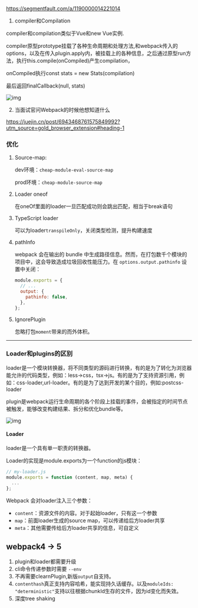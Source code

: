 https://segmentfault.com/a/1190000014221014

1. compiler和Compilation

compiler和compilation类似于Vue和new Vue实例.

compiler原型prototype挂载了各种生命周期和处理方法,和webpack传入的options，以及在传入plugin.apply内，被挂载上的各种信息，之后通过原型run方法，执行this.compile(onCompiled)产生compilation，

onCompiled执行const stats = new Stats(compilation)

最后返回finalCallback(null, stats)

![img](https://p3-juejin.byteimg.com/tos-cn-i-k3u1fbpfcp/add7a4fdc40a410c9cadb97acc10a7a8~tplv-k3u1fbpfcp-watermark.image?imageslim)



2. 当面试官问Webpack的时候他想知道什么

https://juejin.cn/post/6943468761575849992?utm_source=gold_browser_extension#heading-1



### 优化

1. Source-map:

   dev环境：```cheap-module-eval-source-map```

   prod环境：```cheap-module-source-map```

2. Loader oneof

   在oneOf里面的loader一旦匹配成功则会跳出匹配，相当于break语句

3. TypeScript loader

   可以为loader```transpileOnly```，关闭类型检测，提升构建速度

4. pathInfo

   webpack 会在输出的 bundle 中生成路径信息。然而，在打包数千个模块的项目中，这会导致造成垃圾回收性能压力。在 `options.output.pathinfo` 设置中关闭：

   ```js
   module.exports = {
     // ...
     output: {
       pathinfo: false,
     },
   };
   ```

4. IgnorePlugin

   忽略打包```moment```带来的而外体积。

---



### Loader和plugins的区别

loader是一个模块转换器，将不同类型的源码进行转换，有的是为了转化为浏览器能允许的代码类型，例如：less->css，tsx->js。有的是为了支持资源引用，例如：css-loader,url-loader。有的是为了达到开发的某个目的，例如:postcss-loader

plugin是webpack运行生命周期的各个阶段上挂载的事件，会被指定的时间节点被触发，能够改变构建结果、拆分和优化bundle等。

![img](https://p3-juejin.byteimg.com/tos-cn-i-k3u1fbpfcp/77ae854e57df4bb692dd3aaf983b23a6~tplv-k3u1fbpfcp-zoom-1.image)

#### Loader

loader是一个具有单一职责的转换器。

Loader的实现是module.exports为一个function的js模块：

```js
// my-loader.js
module.exports = function (content, map, meta) {
  ...
};
```

Webpack 会对loader注入三个参数：

- `content`：资源文件的内容。对于起始loader，只有这一个参数
- `map`：前面loader生成的source map，可以传递给后方loader共享
- `meta`：其他需要传给后方loader共享的信息，可自定义



## webpack4 -> 5

1. plugin和loader都需要升级
2. cli命令传递参数时需要 ```--env```
3. 不再需要clearnPlugin,新版```output```自支持。
4. ```contenthash```真正支持内容哈希，能实现持久话缓存。以及```moduleIds: "deterministic"```支持以往根据chunkId生存的文件，因为id变化而失效。
5. 深度tree shaking

